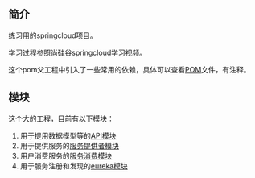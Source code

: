 ## 简介
练习用的springcloud项目。

学习过程参照尚硅谷springcloud学习视频。

这个pom父工程中引入了一些常用的依赖，具体可以查看[POM](pom.xml)文件，有注释。

## 模块
这个大的工程，目前有以下模块：  
1. 用于提用数据模型等的[API模块](./micro-service-api)
2. 用于提供服务的[服务提供者模块](./micro-service-provider-8001)
3. 用户消费服务的[服务消费模块](./micro-service-consumer-80)
4. 用于服务注册和发现的[eureka模块](./micro-service-eureka-7001)
